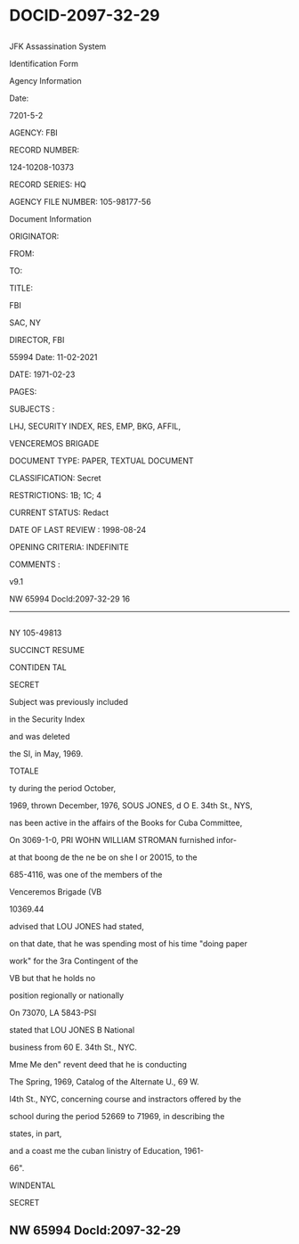 # DOCID-2097-32-29

##
JFK Assassination System

Identification Form

Agency Information

Date:

7201-5-2

AGENCY: FBI

RECORD NUMBER:

124-10208-10373

RECORD SERIES: HQ

AGENCY FILE NUMBER: 105-98177-56

Document Information

ORIGINATOR:

FROM:

TO:

TITLE:

FBI

SAC, NY

DIRECTOR, FBI

55994 Date: 11-02-2021

DATE: 1971-02-23

PAGES:

SUBJECTS :

LHJ, SECURITY INDEX, RES, EMP, BKG, AFFIL,

VENCEREMOS BRIGADE

DOCUMENT TYPE: PAPER, TEXTUAL DOCUMENT

CLASSIFICATION: Secret

RESTRICTIONS: 1B; 1C; 4

CURRENT STATUS: Redact

DATE OF LAST REVIEW : 1998-08-24

OPENING CRITERIA: INDEFINITE

COMMENTS :

v9.1

NW 65994 Docld:2097-32-29
16

---

##
NY 105-49813

SUCCINCT RESUME

CONTIDEN TAL

SECRET

Subject was previously included

in the Security Index

and was deleted

the SI, in May, 1969.

TOTALE

ty during the period October,

1969, thrown December, 1976, SOUS JONES, d O E. 34th St., NYS,

nas been active in the affairs of the Books for Cuba Committee,

On 3069-1-0, PRI WOHN WILLIAM STROMAN furnished infor-

at that boong de the ne be on she I or 20015, to the

685-4116, was one of the members of the

Venceremos Brigade (VB

10369.44

advised that LOU JONES had stated,

on that date, that he was spending most of his time "doing paper

work" for the 3ra Contingent of the

VB but that he holds no

position regionally or nationally

On 73070, LA 5843-PSI

stated that LOU JONES B National

business from 60 E. 34th St., NYC.

Mme Me den" revent deed that he is conducting

The Spring, 1969, Catalog of the Alternate U., 69 W.

I4th St., NYC, concerning course and instractors offered by the

school during the period 52669 to 71969, in describing the

states, in part,

and a coast me the cuban linistry of Education, 1961-

66".

WINDENTAL

SECRET

NW 65994 Docld:2097-32-29
---

